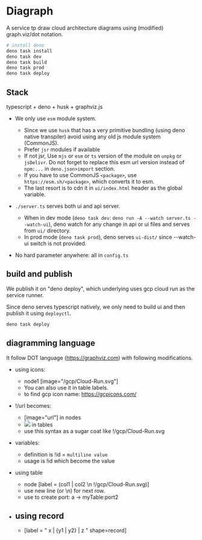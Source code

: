 # Diagraph

A service tp draw cloud architecture diagrams using (modified) graph.viz/dot
notation.

```sh
# install deno
deno task install
deno task dev
deno task build
deno task prod
deno task deploy
```

## Stack

typescript + deno + husk + graphviz.js

- We only use `esm` module system.
  - Since we use `husk` that has a very primitive bundling (using deno native
    transpiler) avoid using any old js module system (CommonJS).
  - Prefer `jsr` modules if available
  - If not jsr, Use `mjs` or `esm` or `ts` version of the module on `unpkg` or
    `jsDelivr`. Do not forget to replace this esm url version instead of
    `npm:...` in `deno.json>import` section.
  - If you have to use CommonJS `<package>`, use `https://esm.sh/<package>`,
    which converts it to esm.
  - The last resort is to cdn it in `ui/index.html` header as the global
    variable.
- `./server.ts` serves both ui and api server.
  - When in dev mode (`deno task dev`:
    `deno run -A --watch server.ts --watch-ui`), deno watch for any change in
    api or ui files and serves from `ui/` directory.
  - In prod mode (`deno task prod`), deno serves `ui-dist/` since --watch-ui
    switch is not provided.

- No hard parameter anywhere: all in `config.ts`

## build and publish

We publish it on "deno deploy", which underlying uses gcp cloud run as the
service runner.

Since deno serves typescript natively, we only need to build ui and then publish
it using `deployctl`.

```sh
deno task deploy
```

## diagramming language

It follow DOT language (https://graphviz.com) with following modifications.

- using icons:
  - node1 [image="/gcp/Cloud-Run.svg"]
  - You can also use it in table labels.
  - to find gcp icon name: https://gcpicons.com/

- !/url becomes:
  - [image="url"] in nodes
  - <img src="url"> in tables
  - use this syntax as a sugar coat like !/gcp/Cloud-Run.svg

- variables:
  - definition is !id = `multiline value`
  - usage is !id which become the value

- using table
  - node [label = (col1 | <port1> col2 \n !/gcp/Cloud-Run.svg)]
  - use new line (or \n) for next row.
  - use <port> to create port: a -> myTable:port2

- ## using record
  - [label = " x | {y1 | y2} | z " shape=record]
